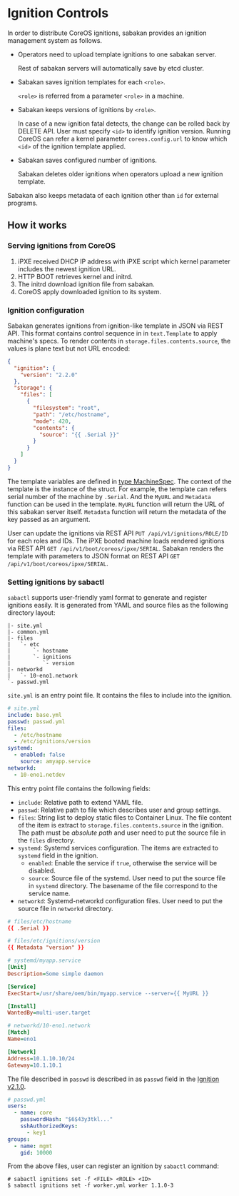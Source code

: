 Ignition Controls
=================

In order to distribute CoreOS ignitions, sabakan provides an ignition management system as follows.

* Operators need to upload template ignitions to one sabakan server.

    Rest of sabakan servers will automatically save by etcd cluster.

* Sabakan saves ignition templates for each `<role>`.

    `<role>` is referred from a parameter `<role>` in a machine.

* Sabakan keeps versions of ignitions by `<role>`.

    In case of a new ignition fatal detects, the change can be rolled back by DELETE API.
    User must specify `<id>` to identify ignition version.
    Running CoreOS can refer a kernel parameter `coreos.config.url` to know which `<id>` of the ignition template applied.

* Sabakan saves configured number of ignitions.

    Sabakan deletes older ignitions when operators upload a new ignition template.

Sabakan also keeps metadata of each ignition other than `id` for external programs.

How it works
------------

### Serving ignitions from CoreOS

1. iPXE received DHCP IP address with iPXE script which kernel parameter includes the newest ignition URL.
2. HTTP BOOT retrieves kernel and initrd. 
3. The initrd download ignition file from sabakan.
4. CoreOS apply downloaded ignition to its system.

### Ignition configuration

Sabakan generates ignitions from ignition-like template in JSON via REST API.
This format contains control sequence in in `text.Template` to apply machine's specs.
To render contents in `storage.files.contents.source`, the values is plane text
but not URL encoded:

```json
{
  "ignition": {
    "version": "2.2.0"
  },
  "storage": {
    "files": [
      {
        "filesystem": "root",
        "path": "/etc/hostname",
        "mode": 420,
        "contents": {
          "source": "{{ .Serial }}"
        }
      }
    ]
  }
}
```

The template variables are defined in [type MachineSpec][].
The context of the template is the instance of the struct.
For example, the template can refers serial number of the machine by `.Serial`.
And the `MyURL` and `Metadata` function can be used in the template.
`MyURL` function will return the URL of this sabakan server itself.
`Metadata` function will return the metadata of the key passed as an argument.

User can update the ignitions via REST API `PUT /api/v1/ignitions/ROLE/ID` for each roles and IDs.
The iPXE booted machine loads rendered ignitions via REST API `GET /api/v1/boot/coreos/ipxe/SERIAL`.
Sabakan renders the template with parameters to JSON format on REST API `GET /api/v1/boot/coreos/ipxe/SERIAL`.

### Setting ignitions by sabactl

`sabactl` supports user-friendly yaml format to generate and register ignitions easily.
It is generated from YAML and source files as the following directory layout:

```text
|- site.yml
|- common.yml
|- files
|   `- etc
|       `- hostname
|       `- ignitions
|          `- version
|- networkd
|   `- 10-eno1.network
`- passwd.yml
```

`site.yml` is an entry point file.  It contains the files to include into the ignition.

```yaml
# site.yml
include: base.yml
passwd: passwd.yml
files:
  - /etc/hostname
  - /etc/ignitions/version
systemd:
  - enabled: false
    source: amyapp.service
networkd:
  - 10-eno1.netdev
```

This entry point file contains the following fields:

- `include`: Relative path to extend YAML file.
- `passwd`: Relative path to file which describes user and group settings.
- `files`: String list to deploy static files to Container Linux.
The file content of the item is extract to `storage.files.contents.source` in the ignition.
The path must be *absolute path* and user need to put the source file in the `files` directory.
- `systemd`: Systemd services configuration.  The items are extracted to `systemd` field in the ignition.
    - `enabled`: Enable the service if `true`, otherwise the service will be disabled.
    - `source`: Source file of the systemd.  User need to put the source file in `systemd` directory.
      The basename of the file correspond to the service name.
- `networkd`: Systemd-networkd configuration files.  User need to put the source file in `networkd` directory.

```conf
# files/etc/hostname
{{ .Serial }}
```

```conf
# files/etc/ignitions/version
{{ Metadata "version" }}
```

```ini
# systemd/myapp.service
[Unit]
Description=Some simple daemon

[Service]
ExecStart=/usr/share/oem/bin/myapp.service --server={{ MyURL }}

[Install]
WantedBy=multi-user.target
```

```ini
# networkd/10-eno1.network
[Match]
Name=eno1

[Network]
Address=10.1.10.10/24
Gateway=10.1.10.1
```

The file described in `passwd` is described in as `passwd` field in the
[Ignition v2.1.0](https://coreos.com/ignition/docs/latest/configuration-v2_1.html).

```yaml
# passwd.yml
users:
  - name: core
    passwordHash: "$6$43y3tkl..."
    sshAuthorizedKeys:
      - key1
groups:
  - name: mgmt
    gid: 10000
```

From the above files, user can register an ignition by `sabactl` command:

```console
# sabactl ignitions set -f <FILE> <ROLE> <ID>
$ sabactl ignitions set -f worker.yml worker 1.1.0-3
```

[type MachineSpec]: https://godoc.org/github.com/cybozu-go/sabakan#MachineSpec
